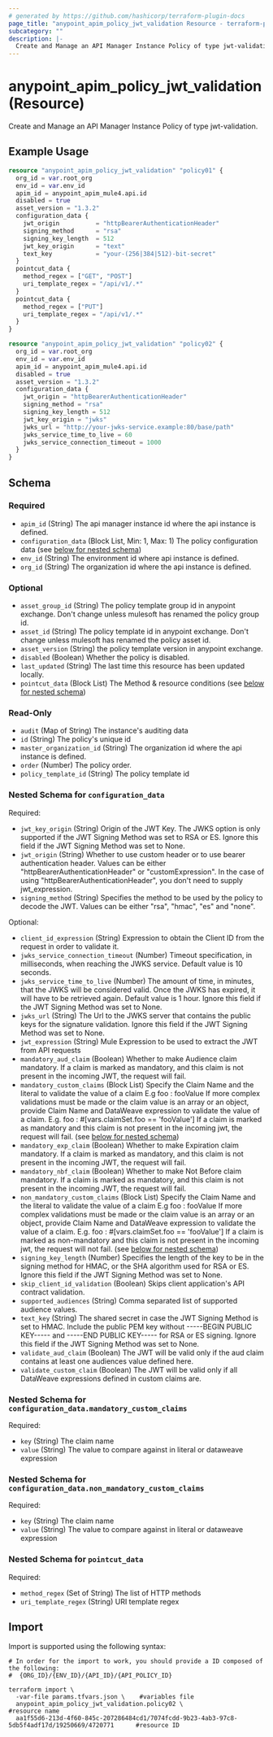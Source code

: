 ```yaml
---
# generated by https://github.com/hashicorp/terraform-plugin-docs
page_title: "anypoint_apim_policy_jwt_validation Resource - terraform-provider-anypoint"
subcategory: ""
description: |-
  Create and Manage an API Manager Instance Policy of type jwt-validation.
---
```


# anypoint_apim_policy_jwt_validation (Resource)

Create and Manage an API Manager Instance Policy of type jwt-validation.

## Example Usage

```terraform
resource "anypoint_apim_policy_jwt_validation" "policy01" {
  org_id = var.root_org
  env_id = var.env_id
  apim_id = anypoint_apim_mule4.api.id
  disabled = true
  asset_version = "1.3.2"
  configuration_data {
    jwt_origin          = "httpBearerAuthenticationHeader"
    signing_method      = "rsa"
    signing_key_length  = 512
    jwt_key_origin      = "text"
    text_key            = "your-(256|384|512)-bit-secret"
  }
  pointcut_data {
    method_regex = ["GET", "POST"]
    uri_template_regex = "/api/v1/.*"
  }
  pointcut_data {
    method_regex = ["PUT"]
    uri_template_regex = "/api/v1/.*"
  }
}

resource "anypoint_apim_policy_jwt_validation" "policy02" {
  org_id = var.root_org
  env_id = var.env_id
  apim_id = anypoint_apim_mule4.api.id
  disabled = true
  asset_version = "1.3.2"
  configuration_data {
    jwt_origin = "httpBearerAuthenticationHeader"
    signing_method = "rsa"
    signing_key_length = 512
    jwt_key_origin = "jwks"
    jwks_url = "http://your-jwks-service.example:80/base/path"
    jwks_service_time_to_live = 60
    jwks_service_connection_timeout = 1000
  }
}
```

<!-- schema generated by tfplugindocs -->
## Schema

### Required

- `apim_id` (String) The api manager instance id where the api instance is defined.
- `configuration_data` (Block List, Min: 1, Max: 1) The policy configuration data (see [below for nested schema](#nestedblock--configuration_data))
- `env_id` (String) The environment id where api instance is defined.
- `org_id` (String) The organization id where the api instance is defined.

### Optional

- `asset_group_id` (String) The policy template group id in anypoint exchange. Don't change unless mulesoft has renamed the policy group id.
- `asset_id` (String) The policy template id in anypoint exchange. Don't change unless mulesoft has renamed the policy asset id.
- `asset_version` (String) the policy template version in anypoint exchange.
- `disabled` (Boolean) Whether the policy is disabled.
- `last_updated` (String) The last time this resource has been updated locally.
- `pointcut_data` (Block List) The Method & resource conditions (see [below for nested schema](#nestedblock--pointcut_data))

### Read-Only

- `audit` (Map of String) The instance's auditing data
- `id` (String) The policy's unique id
- `master_organization_id` (String) The organization id where the api instance is defined.
- `order` (Number) The policy order.
- `policy_template_id` (String) The policy template id

<a id="nestedblock--configuration_data"></a>
### Nested Schema for `configuration_data`

Required:

- `jwt_key_origin` (String) Origin of the JWT Key. The JWKS option is only supported if the JWT Signing Method was set to RSA or ES.
							Ignore this field if the JWT Signing Method was set to None.
- `jwt_origin` (String) Whether to use custom header or to use bearer authentication header.
							Values can be either "httpBearerAuthenticationHeader" or "customExpression".
							In the case of using "httpBearerAuthenticationHeader", you don't need to supply jwt_expression.
- `signing_method` (String) Specifies the method to be used by the policy to decode the JWT.
							Values can be either "rsa", "hmac", "es" and "none".

Optional:

- `client_id_expression` (String) Expression to obtain the Client ID from the request in order to validate it.
- `jwks_service_connection_timeout` (Number) Timeout specification, in milliseconds, when reaching the JWKS service. Default value is 10 seconds.
- `jwks_service_time_to_live` (Number) The amount of time, in minutes, that the JWKS will be considered valid. Once the JWKS has expired, it will have to be retrieved again.
							Default value is 1 hour. Ignore this field if the JWT Signing Method was set to None.
- `jwks_url` (String) The Url to the JWKS server that contains the public keys for the signature validation.
							Ignore this field if the JWT Signing Method was set to None.
- `jwt_expression` (String) Mule Expression to be used to extract the JWT from API requests
- `mandatory_aud_claim` (Boolean) Whether to make Audience claim mandatory. If a claim is marked as mandatory, and this claim is not present in the incoming JWT, the request will fail.
- `mandatory_custom_claims` (Block List) Specify the Claim Name and the literal to validate the value of a claim E.g foo : fooValue If more complex validations must be made or the claim value is an array or an object, provide Claim Name and DataWeave expression to validate the value of a claim.
							E.g. foo : #[vars.claimSet.foo == 'fooValue'] If a claim is marked as mandatory and this claim is not present in the incoming jwt, the request will fail. (see [below for nested schema](#nestedblock--configuration_data--mandatory_custom_claims))
- `mandatory_exp_claim` (Boolean) Whether to make Expiration claim mandatory. If a claim is marked as mandatory, and this claim is not present in the incoming JWT, the request will fail.
- `mandatory_nbf_claim` (Boolean) Whether to make Not Before claim mandatory. If a claim is marked as mandatory, and this claim is not present in the incoming JWT, the request will fail.
- `non_mandatory_custom_claims` (Block List) Specify the Claim Name and the literal to validate the value of a claim E.g foo : fooValue If more complex validations must be made or the claim value is an array or an object, provide Claim Name and DataWeave expression to validate the value of a claim.
							E.g. foo : #[vars.claimSet.foo == 'fooValue'] If a claim is marked as non-mandatory and this claim is not present in the incoming jwt, the request will not fail. (see [below for nested schema](#nestedblock--configuration_data--non_mandatory_custom_claims))
- `signing_key_length` (Number) Specifies the length of the key to be in the signing method for HMAC, or the SHA algorithm used for RSA or ES.
							Ignore this field if the JWT Signing Method was set to None.
- `skip_client_id_validation` (Boolean) Skips client application's API contract validation.
- `supported_audiences` (String) Comma separated list of supported audience values.
- `text_key` (String) The shared secret in case the JWT Signing Method is set to HMAC.
							Include the public PEM key without -----BEGIN PUBLIC KEY----- and -----END PUBLIC KEY----- for RSA or ES signing.
							Ignore this field if the JWT Signing Method was set to None.
- `validate_aud_claim` (Boolean) The JWT will be valid only if the aud claim contains at least one audiences value defined here.
- `validate_custom_claim` (Boolean) The JWT will be valid only if all DataWeave expressions defined in custom claims are.

<a id="nestedblock--configuration_data--mandatory_custom_claims"></a>
### Nested Schema for `configuration_data.mandatory_custom_claims`

Required:

- `key` (String) The claim name
- `value` (String) The value to compare against in literal or dataweave expression


<a id="nestedblock--configuration_data--non_mandatory_custom_claims"></a>
### Nested Schema for `configuration_data.non_mandatory_custom_claims`

Required:

- `key` (String) The claim name
- `value` (String) The value to compare against in literal or dataweave expression



<a id="nestedblock--pointcut_data"></a>
### Nested Schema for `pointcut_data`

Required:

- `method_regex` (Set of String) The list of HTTP methods
- `uri_template_regex` (String) URI template regex

## Import

Import is supported using the following syntax:

```shell
# In order for the import to work, you should provide a ID composed of the following:
#  {ORG_ID}/{ENV_ID}/{API_ID}/{API_POLICY_ID}

terraform import \
  -var-file params.tfvars.json \    #variables file
  anypoint_apim_policy_jwt_validation.policy02 \                #resource name
  aa1f55d6-213d-4f60-845c-207286484cd1/7074fcdd-9b23-4ab3-97c8-5db5f4adf17d/19250669/4720771      #resource ID
```
